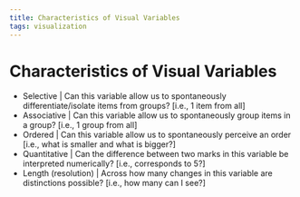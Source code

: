```yaml
---
title: Characteristics of Visual Variables
tags: visualization
---
```


# Characteristics of Visual Variables
- Selective | Can this variable allow us to spontaneously differentiate/isolate items from groups? [i.e., 1 item from all]
- Associative | Can this variable allow us to spontaneously group items in a group? [i.e., 1 group from all]
- Ordered | Can this variable allow us to spontaneously perceive an order [i.e., what is smaller and what is bigger?]
- Quantitative | Can the difference between two marks in this variable be interpreted numerically? [i.e., corresponds to 5?]
- Length (resolution) | Across how many changes in this variable are distinctions possible? [i.e., how many can I see?]




















































































